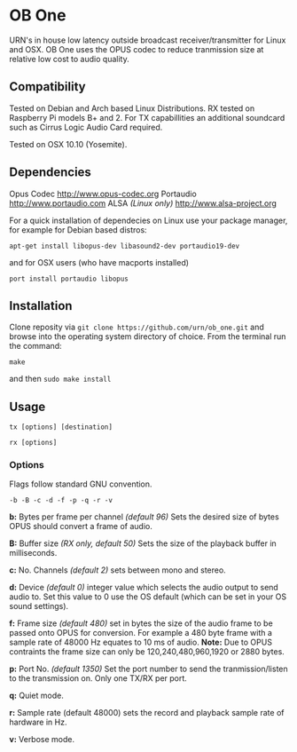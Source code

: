 OB One
======

URN's in house low latency outside broadcast receiver/transmitter for Linux and OSX. OB One uses the OPUS codec to reduce tranmission size at relative low cost to audio quality. 

## Compatibility

Tested on Debian and Arch based Linux Distributions. RX tested on Raspberry Pi models B+ and 2. For TX capabillities an additional soundcard such as Cirrus Logic Audio Card required.

Tested on OSX 10.10 (Yosemite).

## Dependencies
Opus Codec 			http://www.opus-codec.org
Portaudio 			http://www.portaudio.com
ALSA *(Linux only)*	http://www.alsa-project.org

For a quick installation of dependecies on Linux use your package manager, for example for Debian based distros:

`apt-get install libopus-dev libasound2-dev portaudio19-dev`

and for OSX users (who have macports installed)

`port install portaudio libopus`

## Installation 
Clone reposity via `git clone https://github.com/urn/ob_one.git` and browse into the operating system directory of choice. From the terminal run the command:

`make` 

and then `sudo make install`

## Usage 
`tx [options] [destination]`

`rx [options]`

### Options
Flags follow standard GNU convention.

`-b -B -c -d -f -p -q -r -v`

**b:** Bytes per frame per channel *(default 96)* Sets the desired size of bytes OPUS should convert a frame of audio.

**B:** Buffer size *(RX only, default 50)* Sets the size of the playback buffer in milliseconds.

**c:** No. Channels *(default 2)* sets between mono and stereo.

**d:** Device *(default 0)* integer value which selects the audio output to send audio to. Set this value to 0 use the OS default (which can be set in your OS sound settings).

**f:** Frame size *(default 480)* set in bytes the size of the audio frame to be passed onto OPUS for conversion. For example a 480 byte frame with a sample rate of 48000 Hz equates to 10 ms of audio. **Note:** Due to OPUS contraints the frame size can only be 120,240,480,960,1920 or 2880 bytes. 

**p:** Port No. *(default 1350)* Set the port number to send the tranmission/listen to the transmission on. Only one TX/RX per port.

**q:** Quiet mode.

**r:** Sample rate (default 48000) sets the record and playback sample rate of hardware in Hz.

**v:** Verbose mode. 

